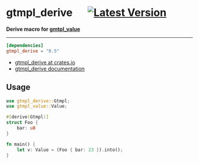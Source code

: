 # gtmpl_derive &emsp; [![Latest Version]][crates.io]
[Latest Version]: https://img.shields.io/crates/v/gtmpl_derive.svg
[crates.io]: https://crates.io/crates/gtmpl_derive


**Derive macro for [gmtpl_value][gtmpl_value-github]**

---

```toml
[dependencies]
gtmpl_derive = "0.5"
```

* [gtmpl_derive at crates.io](https://crates.io/crate/gtmpl_derive)
* [gtmpl_derive documentation](https://docs.rs/crate/gtmpl_derive)

## Usage

```rust
use gtmpl_derive::Gtmpl;
use gtmpl_value::Value;

#[derive(Gtmpl)]
struct Foo {
    bar: u8
}

fn main() {
    let v: Value = (Foo { bar: 23 }).into();
}
```

[gtmpl_value-github]: https://github.com/fiji-flo/gtmpl_value
